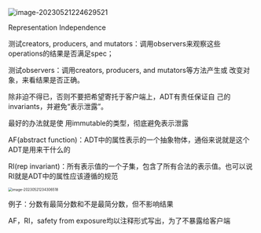 <img src="C:\Users\xunhi\AppData\Roaming\Typora\typora-user-images\image-20230521224629521.png" alt="image-20230521224629521"  />

Representation Independence

测试creators, producers, and mutators：调用observers来观察这些 operations的结果是否满足spec；

测试observers：调用creators, producers, and mutators等方法产生或 改变对象，来看结果是否正确。

除非迫不得已，否则不要把希望寄托于客户端上，ADT有责任保证自 己的invariants，并避免“表示泄露”。

最好的办法就是使 用immutable的类型，彻底避免表示泄露

AF(abstract function)：ADT中的属性表示的一个抽象物体，通俗来说就是这个ADT是用来干什么的

RI(rep invariant)：所有表示值的一个子集，包含了所有合法的表示值。也可以说RI就是ADT中的属性应该遵循的规范

<img src="C:\Users\xunhi\AppData\Roaming\Typora\typora-user-images\image-20230521234306518.png" alt="image-20230521234306518" style="zoom:50%;" />

例子：分数有最简分数和不是最简分数，但不影响结果

AF，RI，safety from exposure均以注释形式写出，为了不暴露给客户端 